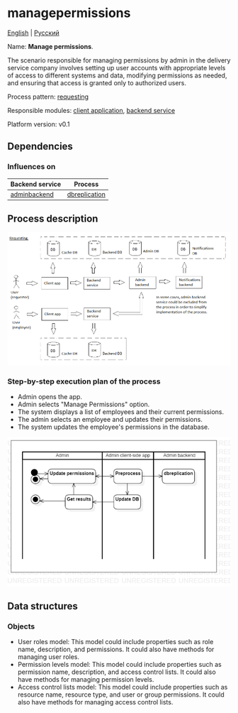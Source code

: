 # managepermissions

[English](managepermissions.md) | [Русский](managepermissions.ru.md)

Name: **Manage permissions**.

The scenario responsible for managing permissions by admin in the delivery service company involves setting up user accounts with appropriate levels of access to different systems and data, modifying permissions as needed, and ensuring that access is granted only to authorized users.

Process pattern: [requesting](../../processpatterns/requesting.md)

Responsible modules: [client application](../../frontend/adminclient.md), [backend service](../../backend/adminbackend.md)

Platform version: v0.1

## Dependencies

### Influences on

| Backend service | Process |
| --- | ---- |
| [adminbackend](../../backend/adminbackend.md) | [dbreplication](../admin/dbreplication.md) |

## Process description

![requesting_overall](../../img/processpatterns/requesting_overall.png)

### Step-by-step execution plan of the process

- Admin opens the app.
- Admin selects "Manage Permissions" option.
- The system displays a list of employees and their current permissions.
- The admin selects an employee and updates their permissions.
- The system updates the employee's permissions in the database.

![admin.managepermissions](../../img/activitydiagrams/admin.managepermissions.png)

## Data structures

### Objects 

- User roles model: This model could include properties such as role name, description, and permissions. It could also have methods for managing user roles.
- Permission levels model: This model could include properties such as permission name, description, and access control lists. It could also have methods for managing permission levels.
- Access control lists model: This model could include properties such as resource name, resource type, and user or group permissions. It could also have methods for managing access control lists.
